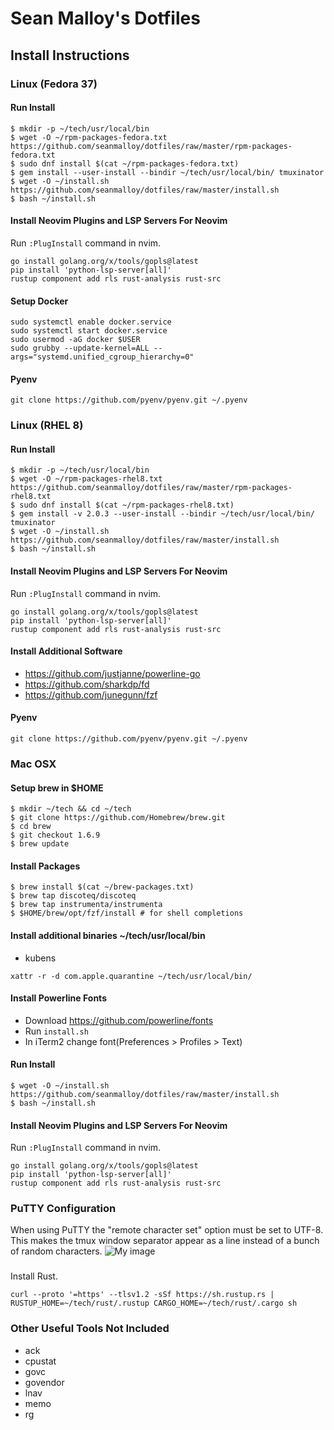 # Sean Malloy's Dotfiles

## Install Instructions
### Linux (Fedora 37)
#### Run Install
```
$ mkdir -p ~/tech/usr/local/bin
$ wget -O ~/rpm-packages-fedora.txt https://github.com/seanmalloy/dotfiles/raw/master/rpm-packages-fedora.txt
$ sudo dnf install $(cat ~/rpm-packages-fedora.txt)
$ gem install --user-install --bindir ~/tech/usr/local/bin/ tmuxinator
$ wget -O ~/install.sh https://github.com/seanmalloy/dotfiles/raw/master/install.sh
$ bash ~/install.sh
```

#### Install Neovim Plugins and LSP Servers For Neovim
Run `:PlugInstall` command in nvim.
```
go install golang.org/x/tools/gopls@latest
pip install 'python-lsp-server[all]'
rustup component add rls rust-analysis rust-src
```

#### Setup Docker
```
sudo systemctl enable docker.service
sudo systemctl start docker.service
sudo usermod -aG docker $USER
sudo grubby --update-kernel=ALL --args="systemd.unified_cgroup_hierarchy=0"
```

#### Pyenv
```
git clone https://github.com/pyenv/pyenv.git ~/.pyenv
```

### Linux (RHEL 8)
#### Run Install
```
$ mkdir -p ~/tech/usr/local/bin
$ wget -O ~/rpm-packages-rhel8.txt https://github.com/seanmalloy/dotfiles/raw/master/rpm-packages-rhel8.txt
$ sudo dnf install $(cat ~/rpm-packages-rhel8.txt)
$ gem install -v 2.0.3 --user-install --bindir ~/tech/usr/local/bin/ tmuxinator
$ wget -O ~/install.sh https://github.com/seanmalloy/dotfiles/raw/master/install.sh
$ bash ~/install.sh
```

#### Install Neovim Plugins and LSP Servers For Neovim
Run `:PlugInstall` command in nvim.
```
go install golang.org/x/tools/gopls@latest
pip install 'python-lsp-server[all]'
rustup component add rls rust-analysis rust-src
```

#### Install Additional Software
* https://github.com/justjanne/powerline-go
* https://github.com/sharkdp/fd
* https://github.com/junegunn/fzf

#### Pyenv
```
git clone https://github.com/pyenv/pyenv.git ~/.pyenv
```
### Mac OSX
#### Setup brew in $HOME
```
$ mkdir ~/tech && cd ~/tech
$ git clone https://github.com/Homebrew/brew.git
$ cd brew
$ git checkout 1.6.9
$ brew update
```

#### Install Packages
```
$ brew install $(cat ~/brew-packages.txt)
$ brew tap discoteq/discoteq
$ brew tap instrumenta/instrumenta
$ $HOME/brew/opt/fzf/install # for shell completions
```
#### Install additional binaries ~/tech/usr/local/bin
* kubens

```
xattr -r -d com.apple.quarantine ~/tech/usr/local/bin/
```

#### Install Powerline Fonts
* Download https://github.com/powerline/fonts
* Run `install.sh`
* In iTerm2 change font(Preferences > Profiles > Text)

#### Run Install
```
$ wget -O ~/install.sh https://github.com/seanmalloy/dotfiles/raw/master/install.sh
$ bash ~/install.sh
```

#### Install Neovim Plugins and LSP Servers For Neovim
Run `:PlugInstall` command in nvim.
```
go install golang.org/x/tools/gopls@latest
pip install 'python-lsp-server[all]'
rustup component add rls rust-analysis rust-src
```

### PuTTY Configuration
When using PuTTY the "remote character set" option must be set to UTF-8. This makes the tmux window separator appear as a line instead of a bunch of random characters. 
![My image](http://seanmalloy.github.io/dotfiles/putty_config.png)

###
Install Rust.
```
curl --proto '=https' --tlsv1.2 -sSf https://sh.rustup.rs | RUSTUP_HOME=~/tech/rust/.rustup CARGO_HOME=~/tech/rust/.cargo sh
```

### Other Useful Tools Not Included
* ack
* cpustat
* govc
* govendor
* lnav
* memo
* rg
